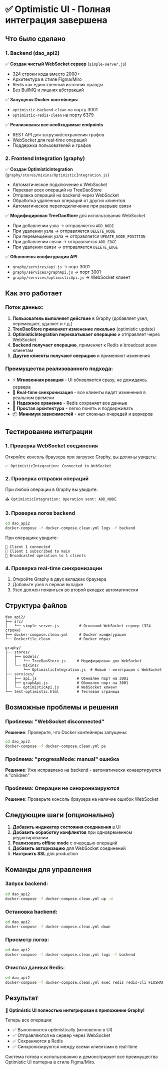 # ✅ Optimistic UI - Полная интеграция завершена

## Что было сделано

### 1. Backend (dao_api2)
✅ **Создан чистый WebSocket сервер** (`simple-server.js`)
- 324 строки кода вместо 2000+
- Архитектура в стиле Figma/Miro
- Redis как единственный источник правды
- Без BullMQ и лишних абстракций

✅ **Запущены Docker контейнеры**
- `optimistic-backend-clean` на порту 3001
- `optimistic-redis-clean` на порту 6379

✅ **Реализованы все необходимые endpoints**
- REST API для загрузки/сохранения графов
- WebSocket для real-time операций
- Поддержка пользователей и графов

### 2. Frontend Integration (graphy)
✅ **Создан OptimisticIntegration** (`graphy/stores/mixins/OptimisticIntegration.js`)
- Автоматическое подключение к WebSocket
- Перехват всех операций из TreeDaoStore
- Отправка операций на backend через WebSocket
- Обработка удаленных операций от других клиентов
- Автоматическое переподключение при разрыве связи

✅ **Модифицирован TreeDaoStore** для использования WebSocket
- При добавлении узла → отправляется `ADD_NODE`
- При удалении узла → отправляется `DELETE_NODE`
- При перемещении узла → отправляется `UPDATE_NODE_POSITION`
- При добавлении связи → отправляется `ADD_EDGE`
- При удалении связи → отправляется `DELETE_EDGE`

✅ **Обновлены конфигурации API**
- `graphy/services/api.js` → порт 3001
- `graphy/services/graphApi.js` → порт 3001
- `graphy/services/optimisticApi.js` → WebSocket клиент

## Как это работает

### Поток данных:
1. **Пользователь выполняет действие** в Graphy (добавляет узел, перемещает, удаляет и т.д.)
2. **TreeDaoStore применяет изменение локально** (optimistic update)
3. **OptimisticIntegration перехватывает операцию** и отправляет через WebSocket
4. **Backend получает операцию**, применяет к Redis и broadcast всем клиентам
5. **Другие клиенты получают операцию** и применяют изменения

### Преимущества реализованного подхода:
- ⚡ **Мгновенная реакция** - UI обновляется сразу, не дожидаясь сервера
- 🔄 **Real-time синхронизация** - все клиенты видят изменения в реальном времени
- 💾 **Надежное хранение** - Redis сохраняет все данные
- 🎯 **Простая архитектура** - легко понять и поддерживать
- 📦 **Минимум зависимостей** - нет сложных очередей и воркеров

## Тестирование интеграции

### 1. Проверка WebSocket соединения
Откройте консоль браузера при загрузке Graphy, вы должны увидеть:
```
✅ OptimisticIntegration: Connected to WebSocket
```

### 2. Проверка отправки операций
При любой операции в Graphy вы увидите:
```
📤 OptimisticIntegration: Operation sent: ADD_NODE
```

### 3. Проверка логов backend
```bash
cd dao_api2
docker-compose -f docker-compose.clean.yml logs -f backend
```
При операциях увидите:
```
👤 Client 1 connected
📡 Client 1 subscribed to main
📢 Broadcasted operation to 1 clients
```

### 4. Проверка real-time синхронизации
1. Откройте Graphy в двух вкладках браузера
2. Добавьте узел в первой вкладке
3. Узел должен появиться во второй вкладке автоматически

## Структура файлов

```
dao_api2/
├── src/
│   └── simple-server.js         # Основной WebSocket сервер (324 строки)
├── docker-compose.clean.yml     # Docker конфигурация
└── Dockerfile.clean             # Docker образ

graphy/
├── stores/
│   ├── models/
│   │   └── TreeDaoStore.js     # Модифицирован для WebSocket
│   └── mixins/
│       └── OptimisticIntegration.js  # Новый - интеграция с WebSocket
├── services/
│   ├── api.js                  # Обновлен порт на 3001
│   ├── graphApi.js             # Обновлен порт на 3001
│   └── optimisticApi.js        # WebSocket клиент
└── test-optimistic.html        # Тестовая страница
```

## Возможные проблемы и решения

### Проблема: "WebSocket disconnected"
**Решение**: Проверьте, что Docker контейнеры запущены:
```bash
cd dao_api2
docker-compose -f docker-compose.clean.yml ps
```

### Проблема: "progressMode: manual" ошибка
**Решение**: Уже исправлено на backend - автоматически конвертируется в "children"

### Проблема: Операции не синхронизируются
**Решение**: Проверьте консоль браузера на наличие ошибок WebSocket

## Следующие шаги (опционально)

1. **Добавить индикатор состояния соединения** в UI
2. **Добавить обработку конфликтов** при одновременном редактировании
3. **Реализовать offline mode** с очередью операций
4. **Добавить авторизацию** для WebSocket соединений
5. **Настроить SSL** для production

## Команды для управления

### Запуск backend:
```bash
cd dao_api2
docker-compose -f docker-compose.clean.yml up -d
```

### Остановка backend:
```bash
cd dao_api2
docker-compose -f docker-compose.clean.yml down
```

### Просмотр логов:
```bash
cd dao_api2
docker-compose -f docker-compose.clean.yml logs -f backend
```

### Очистка данных Redis:
```bash
cd dao_api2
docker-compose -f docker-compose.clean.yml exec redis redis-cli FLUSHALL
```

## Результат

**🎉 Optimistic UI полностью интегрирован в приложение Graphy!**

Теперь все операции:
- ✅ Выполняются optimistically (мгновенно в UI)
- ✅ Отправляются на сервер через WebSocket
- ✅ Сохраняются в Redis
- ✅ Синхронизируются между всеми клиентами в real-time

Система готова к использованию и демонстрирует все преимущества Optimistic UI паттерна в стиле Figma/Miro.